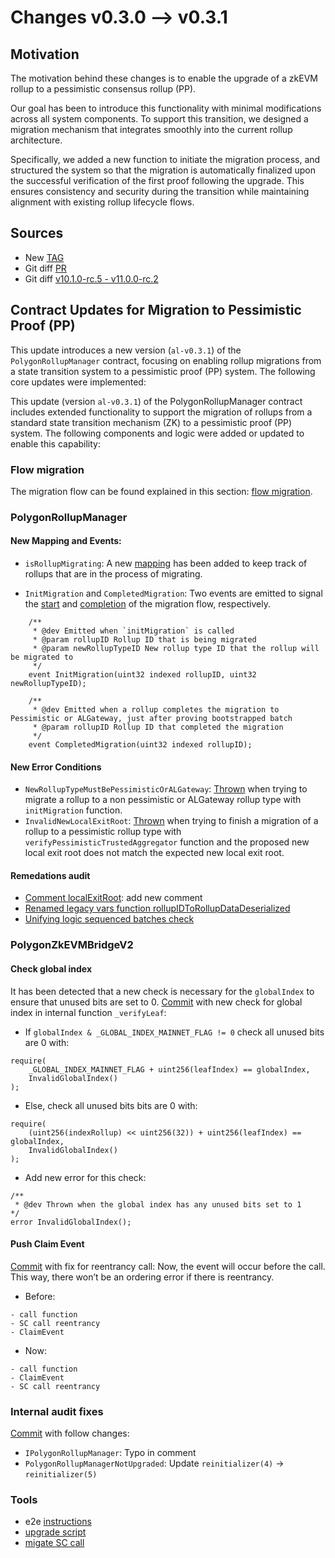 # Changes v0.3.0 --> v0.3.1
## Motivation

The motivation behind these changes is to enable the upgrade of a zkEVM rollup to a pessimistic consensus rollup (PP).

Our goal has been to introduce this functionality with minimal modifications across all system components. To support this transition, we designed a migration mechanism that integrates smoothly into the current rollup architecture.

Specifically, we added a new function to initiate the migration process, and structured the system so that the migration is automatically finalized upon the successful verification of the first proof following the upgrade. This ensures consistency and security during the transition while maintaining alignment with existing rollup lifecycle flows.

## Sources

- New [TAG](https://github.com/agglayer/agglayer-contracts/releases/tag/v11.0.0-rc.2)
- Git diff [PR](https://github.com/agglayer/agglayer-contracts/pull/478/files)
- Git diff [v10.1.0-rc.5 - v11.0.0-rc.2](https://github.com/agglayer/agglayer-contracts/compare/v10.1.0-rc.5...v11.0.0-rc.2?diff=unified&w)

## Contract Updates for Migration to Pessimistic Proof (PP)

This update introduces a new version (`al-v0.3.1`) of the `PolygonRollupManager` contract, focusing on enabling rollup migrations from a state transition system to a pessimistic proof (PP) system. The following core updates were implemented:

This update (version `al-v0.3.1`) of the PolygonRollupManager contract includes extended functionality to support the migration of rollups from a standard state transition mechanism (ZK) to a pessimistic proof (PP) system. The following components and logic were added or updated to enable this capability:

### Flow migration

The migration flow can be found explained in this section: [flow migration](./Diagrams.md#migration-to-pp-or-algateway).

### PolygonRollupManager

#### New Mapping and Events:

- `isRollupMigrating`: A new [mapping](https://github.com/agglayer/agglayer-contracts/blob/feature/zkEVMToPP/contracts/v2/PolygonRollupManager.sol#L322) has been added to keep track of rollups that are in the process of migrating.

- `InitMigration` and `CompletedMigration`: Two events are emitted to signal the [start](https://github.com/agglayer/agglayer-contracts/blob/feature/zkEVMToPP/contracts/v2/PolygonRollupManager.sol#L454) and [completion](https://github.com/agglayer/agglayer-contracts/blob/feature/zkEVMToPP/contracts/v2/PolygonRollupManager.sol#L460) of the migration flow, respectively.

```
    /**
     * @dev Emitted when `initMigration` is called
     * @param rollupID Rollup ID that is being migrated
     * @param newRollupTypeID New rollup type ID that the rollup will be migrated to
     */
    event InitMigration(uint32 indexed rollupID, uint32 newRollupTypeID);

    /**
     * @dev Emitted when a rollup completes the migration to Pessimistic or ALGateway, just after proving bootstrapped batch
     * @param rollupID Rollup ID that completed the migration
     */
    event CompletedMigration(uint32 indexed rollupID);  
```

#### New Error Conditions

- `NewRollupTypeMustBePessimisticOrALGateway`: [Thrown](https://github.com/agglayer/agglayer-contracts/blob/feature/zkEVMToPP/contracts/v2/PolygonRollupManager.sol#L974) when trying to migrate a rollup to a non pessimistic or ALGateway rollup type with `initMigration` function.
- `InvalidNewLocalExitRoot`: [Thrown](https://github.com/agglayer/agglayer-contracts/blob/feature/zkEVMToPP/contracts/v2/PolygonRollupManager.sol#L1324) when trying to finish a migration of a rollup to a pessimistic rollup type with `verifyPessimisticTrustedAggregator` function and the proposed new local exit root does not match the expected new local exit root.

#### Remedations audit
- [Comment localExitRoot](https://github.com/agglayer/agglayer-contracts/commit/b0e950539c14d565868d9de2c3f40df0b65a443a): add new comment
- [Renamed legacy vars function rollupIDToRollupDataDeserialized](https://github.com/agglayer/agglayer-contracts/commit/1e0428374e4c7f62e11e008ffc63ea8ae8315a3b)
- [Unifying logic sequenced batches check](https://github.com/agglayer/agglayer-contracts/commit/9d8f9adc1a6d0228b44a78f1ca79a2f83ac7a5ec)

### PolygonZkEVMBridgeV2
#### Check global index
It has been detected that a new check is necessary for the `globalIndex` to ensure that unused bits are set to 0.
[Commit](https://github.com/agglayer/agglayer-contracts/commit/0f134b48d11fafbeddd386e698d1e878478c0f2f) with new check for global index in internal function `_verifyLeaf`:

- If `globalIndex & _GLOBAL_INDEX_MAINNET_FLAG != 0` check all unused bits are 0 with:
```
require(
    _GLOBAL_INDEX_MAINNET_FLAG + uint256(leafIndex) == globalIndex,
    InvalidGlobalIndex()
);
```
- Else, check all unused bits bits are 0 with:
```
require(
    (uint256(indexRollup) << uint256(32)) + uint256(leafIndex) == globalIndex,
    InvalidGlobalIndex()
);
```
- Add new error for this check:
```
/**
 * @dev Thrown when the global index has any unused bits set to 1
*/
error InvalidGlobalIndex();
```

#### Push Claim Event
[Commit](https://github.com/agglayer/agglayer-contracts/commit/81c511ef3914667eebc0f0f801829ce564645e07) with fix for reentrancy call:
Now, the event will occur before the call. This way, there won’t be an ordering error if there is reentrancy.

- Before:
```
- call function
- SC call reentrancy
- ClaimEvent
```
- Now:
```
- call function
- ClaimEvent
- SC call reentrancy
```

### Internal audit fixes
[Commit](https://github.com/agglayer/agglayer-contracts/commit/6db876c9a761d4b68a5fd142d73ceef5ee5b09e4) with follow changes:

- `IPolygonRollupManager`: Typo in comment
- `PolygonRollupManagerNotUpgraded`: Update `reinitializer(4)` -> `reinitializer(5)`

### Tools
- e2e [instructions](https://github.com/0xPolygonHermez/protocol-team-kanban/issues/604)
- [upgrade script](https://github.com/agglayer/agglayer-contracts/tree/feature/zkEVMToPP/upgrade/upgrade-rollupManager-v0.3.1)
- [migate SC call ](https://github.com/agglayer/agglayer-contracts/tree/feature/zkEVMToPP/tools/initMigration)